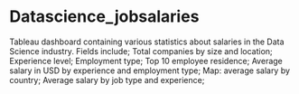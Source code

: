 # Datascience_jobsalaries
Tableau dashboard containing various statistics about salaries in the Data Science industry.
Fields include;
  Total companies by size and location;
  Experience level;
  Employment type;
  Top 10 employee residence;
  Average salary in USD by experience and employment type;
  Map: average salary by country;
  Average salary by job type and experience;
